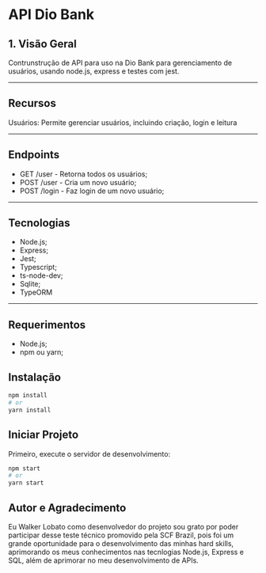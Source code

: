 # API Dio Bank

## 1. Visão Geral
Contrunstrução de API para uso na Dio Bank para gerenciamento de usuários, usando node.js, express e testes com jest.

<hr>

## Recursos
Usuários: Permite gerenciar usuários, incluindo criação, login e leitura
<hr>

## Endpoints
- GET /user - Retorna todos os usuários;
- POST /user - Cria um novo usuário;
- POST /login - Faz login de um novo usuário;

<hr>

## Tecnologias
- Node.js;
- Express;
- Jest;
- Typescript;
- ts-node-dev;
- Sqlite;
- TypeORM

<hr>

## **Requerimentos**
- Node.js;
- npm ou yarn;

## **Instalação**
```bash
npm install
# or
yarn install
```

## Iniciar Projeto

Primeiro, execute o servidor de desenvolvimento:

```bash
npm start
# or
yarn start
```

## **Autor e Agradecimento**
Eu Walker Lobato como desenvolvedor do projeto sou grato por poder participar desse teste técnico promovido pela SCF Brazil, pois foi um grande oportunidade para o desenvolvimento das minhas hard skills, aprimorando os meus conhecimentos nas tecnlogias Node.js, Express e SQL, além de aprimorar no meu desenvolvimento de APIs.
